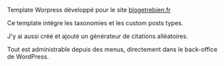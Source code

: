 Template Worpress développé pour le site [blogetrebien.fr](https://blogetrebien.fr/)

Ce template intègre les taxonomies et les custom posts types. 

J'y ai aussi créé et ajouté un générateur de citations alléatoires.

Tout est administrable depuis des menus, directement dans le back-office de WordPress. 
